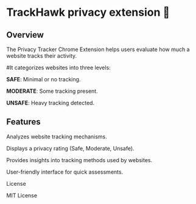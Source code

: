 # TrackHawk privacy extension 🦅

## Overview

The Privacy Tracker Chrome Extension helps users evaluate how much a website tracks their activity. 

#It categorizes websites into three levels:

**SAFE**: Minimal or no tracking.

**MODERATE**: Some tracking present.

**UNSAFE**: Heavy tracking detected.

## Features

Analyzes website tracking mechanisms.

Displays a privacy rating (Safe, Moderate, Unsafe).

Provides insights into tracking methods used by websites.

User-friendly interface for quick assessments.


License

MIT License
